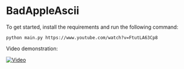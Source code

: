 # BadAppleAscii

To get started, install the requirements and run the following command:

```python main.py https://www.youtube.com/watch?v=FtutLA63Cp8```


Video demonstration:

[![Video](http://img.youtube.com/vi/mjuKyXY8tmA/0.jpg)](https://youtu.be/mjuKyXY8tmA)